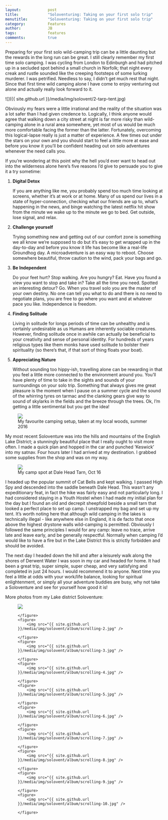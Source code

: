 ```yaml
---
layout:            post
title:             "Soloventuring: Taking on your first solo trip"
menutitle:         "Soloventuring: Taking on your first solo trip"
category:          Features
author:            JB
tags:              features
comments:          true
---
```


<div class="bg-scroll" style="background-image: url('{{ site.github.url }}/media/img/solovent/1-derwent-water.jpg')"></div>

Preparing for your first solo wild-camping trip can be a little daunting but the rewards in the long run can be great. I still clearly remember my first time solo camping. I was cycling from London to Edinburgh and had pitched up in a secluded spot behind a small church in Norfolk; that night every creak and rustle sounded like the creeping footsteps of some lurking murderer. I was petrified. Needless to say, I didn’t get much rest that night. Since that first time wild camping alone I have come to enjoy venturing out alone and actually really look forward to it. 

![]({{ site.github.url }}/media/img/solovent/2-tarp-tent.jpg)

Obviously my fears were a little irrational and the reality of the situation was a lot safer than I had given credence to. Logically, I think anyone would agree that walking down a city street at night is far more risky than wild-camping alone in a rural area somewhere, yet most of us would be much more comfortable facing the former than the latter. Fortunately, overcoming this logical-lapse really is just a matter of experience. A few times out under the stars on your own and you should start to feel a little more at ease and before you know it you’ll be confident heading out on solo adventures whenever the need calls you. 

If you’re wondering at this point why the hell you’d ever want to head out into the wilderness alone here’s five reasons I’d give to persuade you to give it a try sometime:

1. <p style="font-weight: bold">Digital Detox </p> If you are anything like me, you probably spend too much time looking at screens, whether it’s at work or at home. Many of us spend our lives in a state of hyper-connection, checking what our friends are up to, what’s happening in the news, and binge watching the latest netflix hit show from the minute we wake up to the minute we go to bed. Get outside, lose signal, and relax. 
2. <p style="font-weight: bold">Challenge yourself</p> Trying something new and getting out of our comfort zone is something we all know we’re supposed to do but it’s easy to get wrapped up in the day-to-day and before you know it life has become like a real-life Groundhog day. A microadventure is an easy way to reboot. Choose somewhere beautiful, throw caution to the wind, pack your bags and go. 
3. <p style="font-weight: bold">Be Independent</p> Do your feet hurt? Stop walking. Are you hungry? Eat. Have you found a view you want to stop and take in? Take all the time you need. Spotted an interesting detour? Go. When you travel solo you are the master of your own destiny. No one can tell you what to do and there is no need to negotiate plans, you are free to go where you want and at whatever pace you like. Independence is freedom.
4. <p style="font-weight: bold">Finding Solitude</p> Living in solitude for longs periods of time can be unhealthy and is certainly undesirable as us Humans are inherently sociable creatures. However, finding solitude once in awhile can actually be beneficial to your creativity and sense of personal identity. For hundreds of years religious types like them monks have used solitude to bolster their spirituality (so there’s that, if that sort of thing floats your boat). 
5. <p style="font-weight: bold">Appreciating Nature</p> Without sounding too hippy-ish, travelling alone can be rewarding in that you feel a little more connected to the environment around you. You’ll have plenty of time to take in the sights and sounds of your surroundings on your solo trip. Something that always gives me great pleasure is the moment when I pause on a summer cycle and the sound of the whirring tyres on tarmac and the clanking gears give way to sound of skylarks in the fields and the breeze through the trees. Ok, I’m getting a little sentimental but you get the idea! 

<figure>
<img src="{{ site.github.url }}/media/img/solovent/3-camping-setup.jpg" />
<figcaption>My favourite camping setup, taken at my local woods, summer 2016</figcaption>
</figure>

My most recent Soloventure was into the hills and mountains of the English Lake District; a stunningly beautiful place that I really ought to visit more often. I made a quick plan and hopped in the car and punched ‘Keswick’ into my satnav. Four hours later I had arrived at my destination. I grabbed some supplies from the shop and was on my way.  

<figure>
<img src="{{ site.github.url }}/media/img/solovent/4-crags.jpg" />
<figcaption>My camp spot at Dale Head Tarn, Oct 16</figcaption>
</figure>

I headed up the popular summit of Cat Bells and kept walking. I passed High Spy and descended into the saddle beneath Dale Head. This wasn't any expeditionary feat, in fact the hike was fairly easy and not particularly long. I had considered staying in a Youth Hostel when I had made my initial plan for the day but I found an old and decrepit sheepfold beside a small tarn that looked a perfect place to set up camp. I unstrapped my bag and set up my tent. It’s worth noting here that although wild camping in the lakes is technically illegal - like anywhere else in England, it is de facto that once above the highest drystone walls wild-camping is permitted. Obviously I followed the same principles I would for any camp: leave no trace, arrive late and leave early, and be generally respectful. Normally when camping  I’d would like to have a fire but in the Lake District this is strictly forbidden and should be avoided.

The next day I headed down the hill and after a leisurely walk along the shores of Derwent Water I was soon in my car and headed for home. It had been a great trip, super simple, super cheap, and very satisfying and completed in just 24 hours. I would recommend it to anyone. Next time you feel a little at odds with your work/life balance, looking for spiritual enlightenment, or simply all your adventure buddies are busy, why not take a Soloventure and see for yourself how good it is!   

More photos from my Lake district Soloventure: 

<div class="album">
    <figure>
        <img src="{{ site.github.url }}/media/img/solovent/album/scrolling-1.jpg" />

    </figure>
    <figure>
        <img src="{{ site.github.url }}/media/img/solovent/album/scrolling-2.jpg" />

    </figure>
    <figure>
        <img src="{{ site.github.url }}/media/img/solovent/album/scrolling-3.jpg" />

    </figure>
    <figure>
        <img src="{{ site.github.url }}/media/img/solovent/album/scrolling-4.jpg" />

    </figure>
    <figure>
        <img src="{{ site.github.url }}/media/img/solovent/album/scrolling-5.jpg" />

    </figure>
    <figure>
        <img src="{{ site.github.url }}/media/img/solovent/album/scrolling-6.jpg" />

    </figure>
    <figure>
        <img src="{{ site.github.url }}/media/img/solovent/album/scrolling-7.jpg" />

    </figure>
    <figure>
        <img src="{{ site.github.url }}/media/img/solovent/album/scrolling-8.jpg" />

    </figure>
    <figure>
        <img src="{{ site.github.url }}/media/img/solovent/album/scrolling-9.jpg" />

    </figure>
    <figure>
        <img src="{{ site.github.url }}/media/img/solovent/album/scrolling-10.jpg" />

    </figure>
</div>